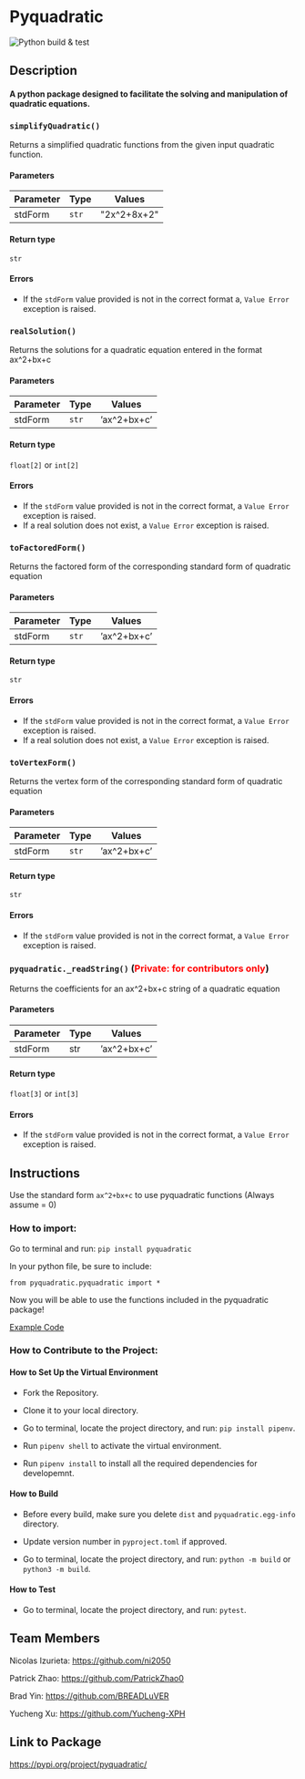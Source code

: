 # Pyquadratic

![Python build & test](https://github.com/software-students-fall2023/3-python-package-exercise-kungheifatchoy/actions/workflows/python-package.yml/badge.svg)


## Description

#### A python package designed to facilitate the solving and manipulation of quadratic equations.

### `simplifyQuadratic()`

Returns a simplified quadratic functions from the given input quadratic function.

#### Parameters

| Parameter | Type | Values            |
|-----------|------|-------------------|
| stdForm   | `str`  | "2x^2+8x+2"    | 

#### Return type
`str`

#### Errors

- If the `stdForm` value provided is not in the correct format a, `Value Error` exception is raised. 

### `realSolution()`

Returns the solutions for a quadratic equation entered in the format ax^2+bx+c

#### Parameters

| Parameter | Type | Values            |
|-----------|------|-------------------|
| stdForm  | `str`  |’ax^2+bx+c’ | 


#### Return type
`float[2]` or `int[2]`

#### Errors

- If the `stdForm` value provided is not in the correct format, a `Value Error` exception is raised. 
- If a real solution does not exist, a `Value Error` exception is raised. 

### `toFactoredForm()`

Returns the factored form of the corresponding standard form of quadratic equation

#### Parameters

| Parameter | Type | Values            |
|-----------|------|-------------------|
| stdForm  | `str`  |’ax^2+bx+c’ | 


#### Return type
`str`

#### Errors

- If the `stdForm` value provided is not in the correct format, a `Value Error` exception is raised. 
- If a real solution does not exist, a `Value Error` exception is raised. 

### `toVertexForm()`

Returns the vertex form of the corresponding standard form of quadratic equation

#### Parameters

| Parameter | Type | Values            |
|-----------|------|-------------------|
| stdForm  | `str`  |’ax^2+bx+c’ | 


#### Return type
`str`

#### Errors

- If the `stdForm` value provided is not in the correct format, a `Value Error` exception is raised. 

### `pyquadratic._readString()` (<span style="color: red;">Private: for contributors only</span>)

Returns the coefficients for an ax^2+bx+c string of a quadratic equation

#### Parameters

| Parameter | Type | Values            |
|-----------|------|-------------------|
| stdForm  | str  |’ax^2+bx+c’ | 


#### Return type
`float[3]` or `int[3]`

#### Errors

- If the `stdForm` value provided is not in the correct format, a `Value Error` exception is raised. 

## Instructions

Use the standard form `ax^2+bx+c` to use pyquadratic functions (Always assume = 0)
### How to import:

Go to terminal and run:
`pip install pyquadratic`

In your python file, be sure to include: 

`from pyquadratic.pyquadratic import *`

Now you will be able to use the functions included in the pyquadratic package!

[Example Code](https://github.com/software-students-fall2023/3-python-package-exercise-kungheifatchoy/blob/main/example.py)

### How to Contribute to the Project:

#### How to Set Up the Virtual Environment

* Fork the Repository.

* Clone it to your local directory.

* Go to terminal, locate the project directory, and run:  `pip install pipenv`.

* Run `pipenv shell` to activate the virtual environment.

* Run `pipenv install` to install all the required dependencies for developemnt.

#### How to Build

* Before every build, make sure you delete `dist` and `pyquadratic.egg-info` 
directory.

* Update version number in `pyproject.toml` if approved.
* Go to terminal, locate the project directory, and run:  `python -m build` or `python3 -m build`.

#### How to Test

* Go to terminal, locate the project directory, and run:  `pytest`.

## Team Members

Nicolas Izurieta: https://github.com/ni2050

Patrick Zhao: https://github.com/PatrickZhao0

Brad Yin: https://github.com/BREADLuVER

Yucheng Xu: https://github.com/Yucheng-XPH


## Link to Package

https://pypi.org/project/pyquadratic/

